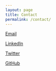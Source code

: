 ```yaml
---
layout: page
title: Contact
permalink: /contact/
---
```


[Email](mailto:neal.m.spellman@gmail.com)

[LinkedIn](https://www.linkedin.com/in/spellneal/)

[Twitter](https://twitter.com/SpellNeal)

[GitHub](https://github.com/NealSpellman)
